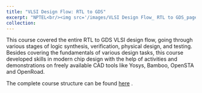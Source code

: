 ```yaml
---
title: "VLSI Design Flow: RTL to GDS"
excerpt: "NPTEL<br/><img src='/images/VLSI Design Flow_ RTL to GDS_page-0001.jpg' style='width: 400px;'>"
collection: 
---
```


This course covered the entire RTL to GDS VLSI design flow, going through various stages of logic synthesis, verification, physical design, and testing. Besides covering the fundamentals of various design tasks, this course developed skills in modern chip design with the help of activities and demonstrations on freely available CAD tools like Yosys, Bamboo, OpenSTA and OpenRoad.

The complete course structure can be found [here](https://onlinecourses.nptel.ac.in/noc23_ee137/course) .
